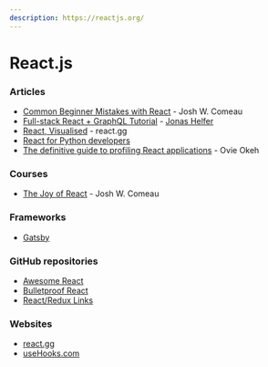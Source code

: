 ```yaml
---
description: https://reactjs.org/
---
```


# React.js

### Articles

* [Common Beginner Mistakes with React](https://www.joshwcomeau.com/react/common-beginner-mistakes) - Josh W. Comeau
* [Full-stack React + GraphQL Tutorial](https://www.apollographql.com/blog/full-stack-react-graphql-tutorial-582ac8d24e3b/) - [Jonas Helfer](https://twitter.com/helferjs)
* [React, Visualised](https://react.gg/visualized) - react.gg
* [React for Python developers](https://www.softwarefactory-project.io/react-for-python-developers.html)
* [The definitive guide to profiling React applications](https://blog.asayer.io/the-definitive-guide-to-profiling-react-applications) - Ovie Okeh

### Courses

* [The Joy of React](https://www.joyofreact.com/) - Josh W. Comeau

### Frameworks

* [Gatsby](https://www.gatsbyjs.com/)

### GitHub repositories

* [Awesome React](https://github.com/enaqx/awesome-react)
* [Bulletproof React](https://github.com/alan2207/bulletproof-react)
* [React/Redux Links](https://github.com/markerikson/react-redux-links)

### Websites

* [react.gg](https://react.gg/)
* [useHooks.com](https://usehooks.com/)
